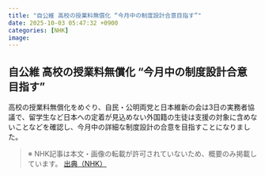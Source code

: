 ```yaml
---
title: "自公維 高校の授業料無償化 “今月中の制度設計合意目指す”"
date: 2025-10-03 05:47:32 +0900
categories: [NHK]
image: 
---
```

## 自公維 高校の授業料無償化 “今月中の制度設計合意目指す”

高校の授業料無償化をめぐり、自民・公明両党と日本維新の会は3日の実務者協議で、留学生など日本への定着が見込めない外国籍の生徒は支援の対象に含めないことなどを確認し、今月中の詳細な制度設計の合意を目指すことになりました。

> ※ NHK記事は本文・画像の転載が許可されていないため、概要のみ掲載しています。
[出典（NHK）](http://www3.nhk.or.jp/news/html/20251003/k10014940021000.html)
